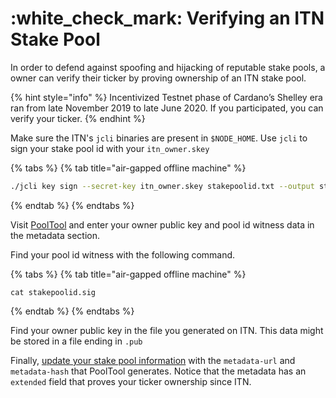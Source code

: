 # :white\_check\_mark: Verifying an ITN Stake Pool

In order to defend against spoofing and hijacking of reputable stake pools, a owner can verify their ticker by proving ownership of an ITN stake pool.

{% hint style="info" %}
Incentivized Testnet phase of Cardano’s Shelley era ran from late November 2019 to late June 2020. If you participated, you can verify your ticker.
{% endhint %}

Make sure the ITN's `jcli` binaries are present in `$NODE_HOME`. Use `jcli` to sign your stake pool id with your `itn_owner.skey`

{% tabs %}
{% tab title="air-gapped offline machine" %}
```bash
./jcli key sign --secret-key itn_owner.skey stakepoolid.txt --output stakepoolid.sig
```
{% endtab %}
{% endtabs %}

Visit [PoolTool](https://pooltool.io) and enter your owner public key and pool id witness data in the metadata section.

Find your pool id witness with the following command.

{% tabs %}
{% tab title="air-gapped offline machine" %}
```
cat stakepoolid.sig
```
{% endtab %}
{% endtabs %}

Find your owner public key in the file you generated on ITN. This data might be stored in a file ending in `.pub`

Finally, [update your stake pool information](../part-iv-administration/updating-stake-pool-information.md) with the `metadata-url` and `metadata-hash` that PoolTool generates. Notice that the metadata has an `extended` field that proves your ticker ownership since ITN.

